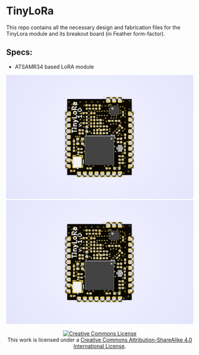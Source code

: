 # TinyLoRa
This repo contains all the necessary design and fabrication files for the TinyLora module and its breakout board (in Feather form-factor).

## Specs:
- ATSAMR34 based LoRA module

![TLM01 v1 front](/TLM-v1-Module/TLM-v1/DesignOutputs/TLM-v1-render-front.png)
![TLM01 v1 back](/TLM-v1-Module/TLM-v1/DesignOutputs/TLM-v1-render-front.png)


<div align="center">
<a rel="license" href="http://creativecommons.org/licenses/by-sa/4.0/"><img alt="Creative Commons License" style="border-width:0" src="https://i.creativecommons.org/l/by-sa/4.0/88x31.png" /></a><br /> This work is licensed under a <a rel="license" href="http://creativecommons.org/licenses/by-sa/4.0/">Creative Commons Attribution-ShareAlike 4.0 International License</a>.

</div>

